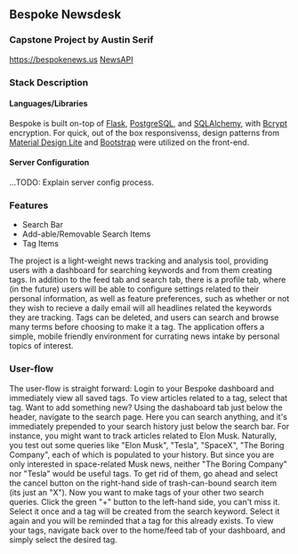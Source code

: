 ## Bespoke Newsdesk
### Capstone Project by Austin Serif

https://bespokenews.us
[NewsAPI](https://newsapi.org/)

### Stack Description

#### Languages/Libraries
Bespoke is built on-top of [Flask](https://flask.palletsprojects.com/en/1.1.x/), [PostgreSQL](https://www.postgresql.org/), and [SQLAlchemy](https://www.sqlalchemy.org/), with [Bcrypt](https://pypi.org/project/bcrypt/) encryption. For quick, out of the box responsivenss, design patterns from [Material Design Lite](https://getmdl.io/) and [Bootstrap](https://getbootstrap.com/docs/4.5/getting-started/introduction/) were utilized on the front-end.

#### Server Configuration
...TODO: Explain server config process.


### Features
- Search Bar
- Add-able/Removable Search Items
- Tag Items 

The project is a light-weight news tracking and analysis tool, providing users with a dashboard for searching keywords and from them creating tags. In addition to the feed tab and search tab, there is a profile tab, where (in the future) users will be able to configure settings related to their personal information, as well as feature preferences, such as whether or not they wish to recieve a daily email will all headlines related the keywords they are tracking. Tags can be deleted, and users can search and browse many terms before choosing to make it a tag. The application offers a simple, mobile friendly environment for currating news intake by personal topics of interest.

### User-flow
The user-flow is straight forward: Login to your Bespoke dashboard and immediately view all saved tags. To view articles related to a tag, select that tag. Want to add something new? Using the dashaboard tab just below the header, navigate to the search page. Here you can search anything, and it's immediately prepended to your search history just below the search bar. For instance, you might want to track articles related to Elon Musk. Naturally, you test out some queries like "Elon Musk", "Tesla", "SpaceX", "The Boring Company", each of which is populated to your history. But since you are only interested in space-related Musk news, neither "The Boring Company" nor "Tesla" would be useful tags. To get rid of them, go ahead and select the cancel button on the right-hand side of trash-can-bound search item (its just an "X"). Now you want to make tags of your other two search queries. Click the green "+" button to the left-hand side, you can't miss it. Select it once and a tag will be created from the search keyword. Select it again and you will be reminded that a tag for this already exists. To view your tags, navigate back over to the home/feed tab of your dashboard, and simply select the desired tag.